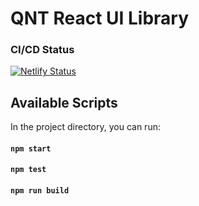 # QNT React UI Library 

### CI/CD Status
[![Netlify Status](https://api.netlify.com/api/v1/badges/5ca54994-950d-45ce-929e-2753781e3b9b/deploy-status)](https://app.netlify.com/sites/qnt-ui/deploys)


## Available Scripts

In the project directory, you can run:

#### `npm start`
#### `npm test`
#### `npm run build`

